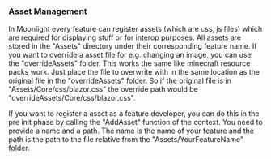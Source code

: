 ### Asset Management

In Moonlight every feature can register assets (which are css, js files) which are required for displaying stuff or for interop purposes. All assets are stored in the "Assets" directory under their corresponding feature name. If you want to override a asset file for e.g. changing an image, you can use the "overrideAssets" folder. This works the same like minecraft resource packs work. Just place the file to overwrite with in the same location as the original file in the "overrideAssets" folder. So if the original file is in "Assets/Core/css/blazor.css" the override path would be "overrideAssets/Core/css/blazor.css".

If you want to register a asset as a feature developer, you can do this in the pre init phase by calling the "AddAsset" function of the context. You need to provide a name and a path. The name is the name of your feature and the path is the path to the file relative from the "Assets/YourFeatureName" folder.